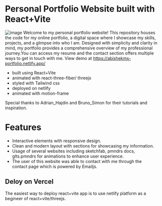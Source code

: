 # Personal Portfolio Website built with React+Vite
![image](https://github.com/AbishekMS/3DPortfolio/assets/108707094/fc291f9b-d548-4b88-9b8b-4afd57042ba5)
Welcome to my personal portfolio website! This repository houses the code for my online portfolio,
a digital space where I showcase my skills, projects, and a glimpse into who I am. Designed with simplicity and clarity in mind, my portfolio provides a comprehensive overview of my professional journey.You can access my resume and the contact section offers multiple ways to get in touch with me.
View demo at https://abishekms-portfolio.netlify.app/
  * built using React+Vite
  * animated with react-three-fiber/ threejs
  * styled with Tailwind css
  * deployed on netlify
  * animated with motion-frame
    
Special thanks to Adrian_Hajdin and Bruno_Simon for their tutorials and inspiration.

# Features
  * Interactive elements with responsive design.
  * Clean and modern layout with sections for showcasing my information.
  * Usage of several websites including sketchfab, pmndrs docs, glts.pmndrs for animations to enhance user experience.
  * The user of this website was able to contact with me through the contact page which is powered by Emailjs.

## Deloy on Vercel
 The easiest way to deploy react+vite app is to use netlify platform as a begineer of react+vite/threejs.



